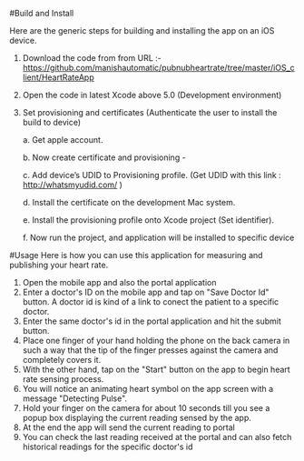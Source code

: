 #Build and Install

Here are the generic steps for building and installing the app on an iOS device.

1.  Download the code from from URL :- https://github.com/manishautomatic/pubnubheartrate/tree/master/iOS_client/HeartRateApp
2.  Open the code in latest Xcode  above 5.0 (Development environment)
3.  Set provisioning and certificates (Authenticate the user to install the build to device)

    a.  Get apple account.
    
    b.  Now create certificate and provisioning -

    c.  Add device’s UDID to Provisioning profile. (Get UDID with this link :  http://whatsmyudid.com/ )      

    d.  Install the certificate on the development Mac system.

    e.  Install the provisioning profile onto Xcode project (Set identifier).

    f.  Now run the project, and application will be installed to specific device 

#Usage
Here is how you can use this application for measuring and publishing your heart rate.

1. Open the mobile app and also the portal application
2. Enter a doctor's ID on the mobile app and tap on "Save Doctor Id" button. A doctor id is kind of a link to conect the patient to a specific doctor.
3. Enter the same doctor's id in the portal application and hit the submit button.
4. Place one finger of your hand holding the phone on the back camera in such a way that the tip of the finger presses against the camera and completely covers it.
5. With the other hand, tap on the "Start" button on the app to begin heart rate sensing process.
6. You will notice an animating heart symbol on the app screen with a message "Detecting Pulse". 
7. Hold your finger on the camera for about 10 seconds till you see a popup box displaying the current reading sensed by the app.
8. At the end the app will send the current reading to portal
9. You can check the last reading received at the portal and can also fetch historical readings for the specific doctor's id
